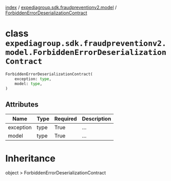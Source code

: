 [index](index.md) /
[expediagroup.sdk.fraudpreventionv2.model](expediagroup.sdk.fraudpreventionv2.model.md)
/
[ForbiddenErrorDeserializationContract](ForbiddenErrorDeserializationContract.md)

# class `expediagroup.sdk.fraudpreventionv2.model.ForbiddenErrorDeserializationContract`

```python
ForbiddenErrorDeserializationContract(
    exception: type,
    model: type,
)
```

## Attributes

| Name      | Type | Required | Description |
| --------- | ---- | -------- | ----------- |
| exception | type | True     | …           |
| model     | type | True     | …           |

# Inheritance

object > ForbiddenErrorDeserializationContract
